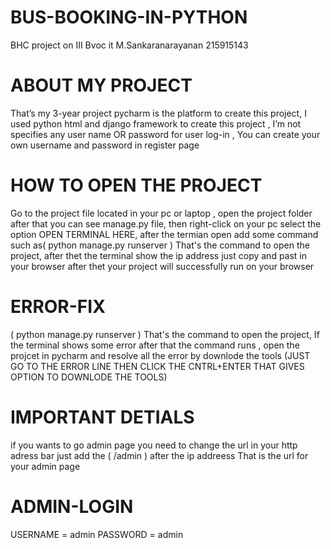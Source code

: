 # BUS-BOOKING-IN-PYTHON
BHC project on III Bvoc it M.Sankaranarayanan 215915143

# ABOUT MY PROJECT
That’s my 3-year project pycharm is the platform to create this project, 
I used python html and django framework to create this project ,
I’m not specifies any user name OR password for user log-in , You can create your own username and password in register page

# HOW TO OPEN THE PROJECT
Go to the project file located in your pc or laptop ,
open the project folder after  that you can see manage.py file,
then right-click on your pc select the option OPEN TERMINAL HERE,
after the termian open add some command such as( python manage.py runserver ) That's the command to open the project,
after thet the terminal show the ip address just copy and past in your browser after thet your project will successfully run on your browser

# ERROR-FIX 
( python manage.py runserver ) That's the command to open the project,
If the terminal shows some error after that the command runs ,
open the projcet in pycharm and resolve all the error by downlode the tools 
(JUST GO TO THE ERROR LINE THEN CLICK THE CNTRL+ENTER THAT GIVES OPTION TO DOWNLODE THE TOOLS)

# IMPORTANT DETIALS
if you wants to go admin page you need to change the url in your http adress bar 
just add the (  /admin  ) after the ip addreess That is the url for your admin page

# ADMIN-LOGIN
USERNAME = admin
PASSWORD = admin
